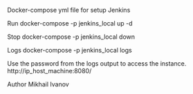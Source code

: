 Docker-compose yml file for setup Jenkins

Run
docker-compose -p jenkins_local up -d

Stop 
docker-compose -p jenkins_local down

Logs
docker-compose -p jenkins_local logs

Use the password from the logs output to access the instance.
http://ip_host_machine:8080/


Author Mikhail Ivanov
